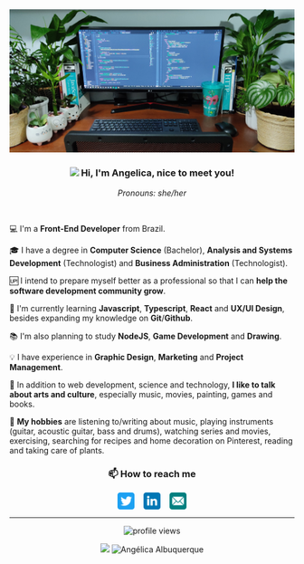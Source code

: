 <img width="auto" src="https://raw.githubusercontent.com/angelicaalbuquerque/angelicaalbuquerque/master/github-cover-lightmode.jpg">

<h3 align="center"> <img src="https://media.giphy.com/media/hvRJCLFzcasrR4ia7z/giphy.gif" align="top" width="25px"> Hi, I'm Angelica, nice to meet you!</h3>
<p align="center"><em>Pronouns: she/her</em></p>

<br />

<p>💻 I'm a <b>Front-End Developer</b> from Brazil.</p>
<p>🎓 I have a degree in <b>Computer Science</b> (Bachelor), <b>Analysis and Systems Development</b> (Technologist) and <b>Business Administration</b> (Technologist).</p>
<p>🆙 I intend to prepare myself better as a professional so that I can <b>help the software development community grow</b>.</p>
<p>📖 I'm currently learning <b>Javascript</b>, <b>Typescript</b>, <b>React</b> and <b>UX/UI Design</b>, besides expanding my knowledge on <b>Git</b>/<b>Github</b>.</p>
<p>📚 I'm also planning to study <b>NodeJS</b>, <b>Game Development</b> and <b>Drawing</b>.</p>
<p>💡 I have experience in <b>Graphic Design</b>, <b>Marketing</b> and <b>Project Management</b>.</p>
<p>💬 In addition to web development, science and technology, <b>I like to talk about arts and culture</b>, especially music, movies, painting, games and books.</p>
<p>🎉 <b>My hobbies</b> are listening to/writing about music, playing instruments (guitar, acoustic guitar, bass and drums), watching series and movies, exercising, searching for recipes and home decoration on Pinterest, reading and taking care of plants.</p>
<p>
  
<h3 align="center">📫 How to reach me</h3>

<p align="center">
  <a href="https://twitter.com/angelica_oa/" target="blank"><img align="center" src="https://github.com/angelicaalbuquerque/badges-and-icons/blob/main/icons/twitter.svg" alt="/twitter angelica_oa" height="30" width="30" /></a>&nbsp &nbsp
  <a href="https://linkedin.com/in/angelica-albuquerque/" target="blank"><img align="center" src="https://github.com/angelicaalbuquerque/badges-and-icons/blob/main/icons/linkedin.svg" alt="Linkedin - Angélica Albuquerque" height="30" width="30" /></a>&nbsp &nbsp
  <a href="mailto:angelica.o.albuquerque@gmail.com" target="blank"><img align="center" src="https://github.com/angelicaalbuquerque/badges-and-icons/blob/main/icons/email.svg" alt="Email - Angélica Albuquerque" height="30" width="30" /></a>
</p>

---

<p align="center">
   <img src="https://komarev.com/ghpvc/?username=your-github-angelicaalbuquerque&style=plastic" alt="profile views" /> 
</p>


<p align="center">
  <img width="400px" src="https://github-readme-stats.vercel.app/api/top-langs/?username=angelicaalbuquerque&hide=html&layout=compact" />
  <img width="405px" src="https://github-readme-stats.vercel.app/api?username=angelicaalbuquerque&show_icons=true" alt="Angélica Albuquerque" />
</p>
